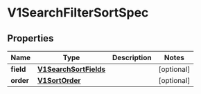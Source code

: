 # V1SearchFilterSortSpec

## Properties
Name | Type | Description | Notes
------------ | ------------- | ------------- | -------------
**field** | [**V1SearchSortFields**](V1SearchSortFields.md) |  |  [optional]
**order** | [**V1SortOrder**](V1SortOrder.md) |  |  [optional]
